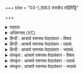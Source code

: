 +++
title = "03-1_1663 जराबोध तद्विविड्ढि"

+++
<details><summary>पदपाठः</summary>

ज꣡रा꣢꣯बोध। ज꣡रा꣢꣯। बो꣣ध। त꣢त्। वि꣣विड्ढि। विशे꣡वि꣢शे। वि꣣शे꣢। वि꣣शे। यज्ञि꣡या꣢य। स्तो꣡म꣢꣯म्। रु꣢द्रा꣡य꣢। दृ꣣शीक꣢म्। १६६३।
</details>

<details><summary>अधिमन्त्रम् (VC)</summary>

- अग्निः
- शुनःशेप  आजीगर्तिः
- गायत्री
- षड्जः
</details>

<details><summary>हिन्दी : आचार्य रामनाथ वेदालंकार - विषयः</summary>

प्रथम ऋचा की व्याख्या पूर्वार्चिक में १५ क्रमाङ्क पर परमात्मा की स्तुति के विषय में की गयी थी। यहाँ भी वही विषय कहा जा रहा है।
</details>

<details><summary>हिन्दी : आचार्य रामनाथ वेदालंकार - पदार्थः</summary>

पदार्थान्वयभाषाः -  हे(जराबोध)स्तुतिविज्ञ मानव!तू(विशे विशे)प्रत्येक मनुष्य के हितार्थ(यज्ञियाय)पूजनीय(रुद्राय)दुःखहर्ता परमात्मा के लिए(तत्)उस उज्ज्वल(दृशीकम्)रमणीय(स्तोमम्)स्तोत्र को,गुण-गान को(विविड्ढि)कर ॥१॥
</details>

<details><summary>हिन्दी : आचार्य रामनाथ वेदालंकार - भावार्थः</summary>

भावार्थभाषाः -  सब मनुष्यों को चाहिए कि जगदीश्वर का गुणगान करके यथाशक्ति उसके गुणों को अपने अन्दर धारण करने का प्रयत्न करें ॥१॥
</details>

<details><summary>संस्कृत : आचार्य रामनाथ वेदालंकार - विषयः</summary>

तत्र प्रथमा ऋक् पूर्वार्चिके १५ क्रमाङ्के परमात्मस्तुतिविषये व्याख्याता। अत्रापि स एव विषय उच्यते।
</details>

<details><summary>संस्कृत : आचार्य रामनाथ वेदालंकार - पदार्थः</summary>

पदार्थान्वयभाषाः -  हे(जराबोध)स्तुतिविज्ञ मानव! [जरां स्तुतिप्रकारं बुध्यते जानातीति जराबोधः तथाविध।]त्वम्(विशे विशे)मनुष्याय मनुष्याय,प्रतिमनुष्यहितार्थमित्यर्थः।(यज्ञियाय)पूजनीयाय(रुद्राय)दुःखद्रावयित्रे परमात्मने(तत्)उज्ज्वलम्(दृशीकम्)रमणीयम्(स्तोमम्)स्तोत्रम्,गुणकीर्तनम्(विविड्ढि)कुरु।[‘तद् विविड्ढि तत् कुरु’इति निरुक्तम् १०।८]॥१॥२
</details>

<details><summary>संस्कृत : आचार्य रामनाथ वेदालंकार - भावार्थः</summary>

भावार्थभाषाः -  सर्वैर्जनैर्जगदीश्वरस्य गुणगानं कृत्वा यथाशक्ति तद्गुणान् स्वात्मनि विधातुं प्रयतनीयम् ॥१॥
</details>
